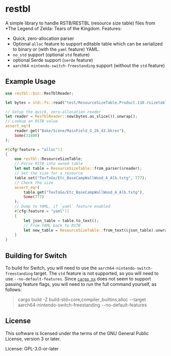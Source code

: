 # restbl

A simple library to handle RSTB/RESTBL (resource size table) files from *The
Legend of Zelda: Tears of the Kingdom. Features:
- Quick, zero-allocation parser
- Optional `alloc` feature to support editable table which can be serialized to
  binary or (with the `yaml` feature) YAML.
- `no_std` support (optional `std` feature)
- optional Serde support (`serde` feature)
- `aarch64-nintendo-switch-freestanding` support (without the `std` feature)

## Example Usage

```rust
use restbl::bin::ResTblReader;

let bytes = std::fs::read("test/ResourceSizeTable.Product.110.rsizetable").unwrap();

// Setup the quick, zero-allocation reader
let reader = ResTblReader::new(bytes.as_slice()).unwrap();
// Lookup an RSTB value
assert_eq!(
    reader.get("Bake/Scene/MainField_G_26_43.bkres"),
    Some(31880)
);

#[cfg(feature = "alloc")]
{
    use restbl::ResourceSizeTable;
    // Parse RSTB into owned table
    let mut table = ResourceSizeTable::from_parser(&reader);
    // Set the size for a resource
    table.set("TexToGo/Etc_BaseCampWallWood_A_Alb.txtg", 777);
    // Check the size
    assert_eq!(
        table.get("TexToGo/Etc_BaseCampWallWood_A_Alb.txtg"),
        Some(777)
    );
    // Dump to YAML, if `yaml` feature enabled
    #[cfg(feature = "yaml")]
    {
        let json_table = table.to_text();
        // From YAML back to RSTB
        let new_table = ResourceSizeTable::from_text(&json_table).unwrap();
    }
}
```

## Building for Switch

To build for Switch, you will need to use the
`aarch64-nintendo-switch-freestanding` target. The `std` feature is not
supported, so you will need to use `--no-default-features`. Since [`cargo
nx`](https://github.com/aarch64-switch-rs/cargo-nx) does not seem to support
passing feature flags, you will need to run the full command yourself, as
follows:

> cargo build -Z build-std=core,compiler_builtins,alloc --target aarch64-nintendo-switch-freestanding --no-default-features

## License

This software is licensed under the terms of the GNU General Public License,
version 3 or later.

License: GPL-3.0-or-later
